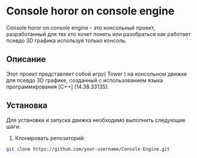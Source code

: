 # Console horor on console engine

 Console horor on console engine - это  консольный проект, разработанный для тех кто хочет понять или разобраться как работает псевдо 3D графика используя только консоль.

## Описание

Этот проект представляет собой игру( Tower ) на консольном движке для псевдо 3D графике, созданный с использованием языка программирования [C++] (14.38.33135).


## Установка

Для установки и запуска движка необходимо выполнить следующие шаги:

1. Клонировать репозиторий:

```bash
git clone https://github.com/your-username/Console-Engine.git
